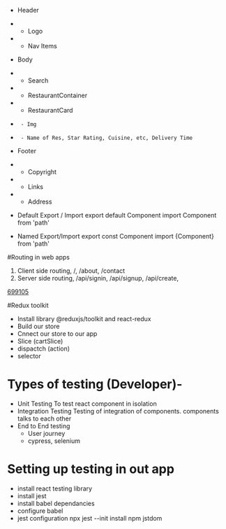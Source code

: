 - Header
- - Logo
- - Nav Items
- Body
- - Search
- - RestaurantContainer
- - RestaurantCard
-      - Img
-      - Name of Res, Star Rating, Cuisine, etc, Delivery Time
- Footer
- - Copyright
- - Links
- - Address

- Default Export / Import
  export default Component
  import Component from 'path'

- Named Export/Import
  export const Component
  import {Component} from 'path'

#Routing in web apps

1. Client side routing, /, /about, /contact
2. Server side routing, /api/signin, /api/signup, /api/create,

[699105](http://localhost:1234/restaturants/699105)

#Redux toolkit

- Install library @reduxjs/toolkit and react-redux
- Build our store
- Cnnect our store to our app
- Slice (cartSlice)
- dispactch (action)
- selector

# Types of testing (Developer)-

- Unit Testing
  To test react component in isolation
- Integration Testing
  Testing of integration of components. components talks to each other
- End to End testing
  - User journey
  - cypress, selenium

# Setting up testing in out app

- install react testing library
- install jest
- install babel dependancies
- configure babel
- jest configuration
  npx jest --init
  install npm jstdom
